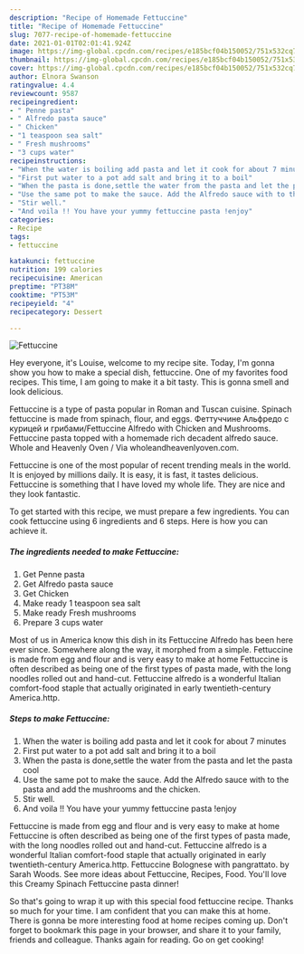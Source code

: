 ```yaml
---
description: "Recipe of Homemade Fettuccine"
title: "Recipe of Homemade Fettuccine"
slug: 7077-recipe-of-homemade-fettuccine
date: 2021-01-01T02:01:41.924Z
image: https://img-global.cpcdn.com/recipes/e185bcf04b150052/751x532cq70/fettuccine-recipe-main-photo.jpg
thumbnail: https://img-global.cpcdn.com/recipes/e185bcf04b150052/751x532cq70/fettuccine-recipe-main-photo.jpg
cover: https://img-global.cpcdn.com/recipes/e185bcf04b150052/751x532cq70/fettuccine-recipe-main-photo.jpg
author: Elnora Swanson
ratingvalue: 4.4
reviewcount: 9587
recipeingredient:
- " Penne pasta"
- " Alfredo pasta sauce"
- " Chicken"
- "1 teaspoon sea salt"
- " Fresh mushrooms"
- "3 cups water"
recipeinstructions:
- "When the water is boiling add pasta and let it cook for about 7 minutes"
- "First put water to a pot add salt and bring it to a boil"
- "When the pasta is done,settle the water from the pasta and let the pasta cool"
- "Use the same pot to make the sauce. Add the Alfredo sauce with to the pasta and add the mushrooms and the chicken."
- "Stir well."
- "And voila !! You have your yummy fettuccine pasta !enjoy"
categories:
- Recipe
tags:
- fettuccine

katakunci: fettuccine 
nutrition: 199 calories
recipecuisine: American
preptime: "PT38M"
cooktime: "PT53M"
recipeyield: "4"
recipecategory: Dessert

---
```



![Fettuccine](https://img-global.cpcdn.com/recipes/e185bcf04b150052/751x532cq70/fettuccine-recipe-main-photo.jpg)

Hey everyone, it's Louise, welcome to my recipe site. Today, I'm gonna show you how to make a special dish, fettuccine. One of my favorites food recipes. This time, I am going to make it a bit tasty. This is gonna smell and look delicious.

Fettuccine is a type of pasta popular in Roman and Tuscan cuisine. Spinach fettuccine is made from spinach, flour, and eggs. Феттуччине Альфредо с курицей и грибами/Fettuccine Alfredo with Chicken and Mushrooms. Fettuccine pasta topped with a homemade rich decadent alfredo sauce. Whole and Heavenly Oven / Via wholeandheavenlyoven.com.

Fettuccine is one of the most popular of recent trending meals in the world. It is enjoyed by millions daily. It is easy, it is fast, it tastes delicious. Fettuccine is something that I have loved my whole life. They are nice and they look fantastic.


To get started with this recipe, we must prepare a few ingredients. You can cook fettuccine using 6 ingredients and 6 steps. Here is how you can achieve it.

<!--inarticleads1-->

##### The ingredients needed to make Fettuccine:

1. Get  Penne pasta
1. Get  Alfredo pasta sauce
1. Get  Chicken
1. Make ready 1 teaspoon sea salt
1. Make ready  Fresh mushrooms
1. Prepare 3 cups water


Most of us in America know this dish in its Fettuccine Alfredo has been here ever since. Somewhere along the way, it morphed from a simple. Fettuccine is made from egg and flour and is very easy to make at home Fettuccine is often described as being one of the first types of pasta made, with the long noodles rolled out and hand-cut. Fettuccine alfredo is a wonderful Italian comfort-food staple that actually originated in early twentieth-century America.http. 

<!--inarticleads2-->

##### Steps to make Fettuccine:

1. When the water is boiling add pasta and let it cook for about 7 minutes
1. First put water to a pot add salt and bring it to a boil
1. When the pasta is done,settle the water from the pasta and let the pasta cool
1. Use the same pot to make the sauce. Add the Alfredo sauce with to the pasta and add the mushrooms and the chicken.
1. Stir well.
1. And voila !! You have your yummy fettuccine pasta !enjoy


Fettuccine is made from egg and flour and is very easy to make at home Fettuccine is often described as being one of the first types of pasta made, with the long noodles rolled out and hand-cut. Fettuccine alfredo is a wonderful Italian comfort-food staple that actually originated in early twentieth-century America.http. Fettuccine Bolognese with pangrattato. by Sarah Woods. See more ideas about Fettuccine, Recipes, Food. You&#39;ll love this Creamy Spinach Fettuccine pasta dinner! 

So that's going to wrap it up with this special food fettuccine recipe. Thanks so much for your time. I am confident that you can make this at home. There is gonna be more interesting food at home recipes coming up. Don't forget to bookmark this page in your browser, and share it to your family, friends and colleague. Thanks again for reading. Go on get cooking!
